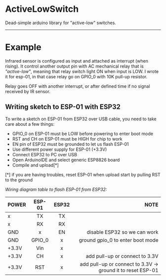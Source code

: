 # ActiveLowSwitch

Dead-simple arduino library for "active-low" switches.

---

# Example

Infrared sensor is configured as input and attached as interrupt (when rising). It control another output pin with AC mechanical relay that is _"active-low"_, meaning that relay switch light ON when input is LOW. I wrote it for esp-01, in that case relay go on GPIO_0 with 10K pull-up resistor.  

Relay goes OFF with another interrupt, or after defined time if no signal received by IR sensor.


## Writing sketch to ESP-01 with ESP32

To write a sketch on ESP-01 from ESP32 over USB cable, you need to take care about a few things:  

 - GPIO_0 on ESP-01 must be LOW before powering to enter boot mode
 - RST and CH on ESP-01 must be HIGH for chip to work
 - EN pin of ESP32 must be grounded to let us flash ESP-01
 - Use different power supply for ESP-01 (+3.3V)
 - Connect ESP32 to PC over USB
 - Open ArduinoIDE and select generic ESP8826 board
 - Compile and upload[*]  
   
 [*] if you are having troubles, reset ESP-01 when upload start by pulling RST to the ground  
   
   
    
 _Wiring diagram table to flash ESP-01 from ESP32:_

|  POWER     |  ESP-01   |     ESP32      |                 NOTE                     |
| :---       |  :---:    |     :---:      |                 ----:                    |
|     x      | TX        |   TX           |                                          |
|     x      | RX        |   RX           |                                          |
|    GND     |  x        |   EN           | disable ESP32 so we can work             |
|    GND     | GPIO_0    |   x            | ground gpio_0 to enter boot mode         |
|   +3.3V    | Vin       |   x            |                                          |
|   +3.3V    | CH        |   x            | add pull-up or connect to 3.3V           |
|   +3.3V    | RST       |   x            | add pull-up or connect to 3.3V -> ground it to reset ESP-01 |
